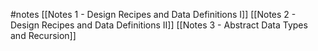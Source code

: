 #notes
[[Notes 1 - Design Recipes and Data Definitions I]]
[[Notes 2 - Design Recipes and Data Definitions II]]
[[Notes 3 - Abstract Data Types and Recursion]]


